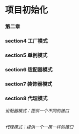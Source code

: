 # 项目初始化

### 第二章


### section4 工厂模式

### section5 单例模式

### section6 适配器模式

### section7 装饰器模式

### section8 代理模式

###### 设配器模式：提供一个不同的接口
###### 代理模式：提供一个一模一样的接口